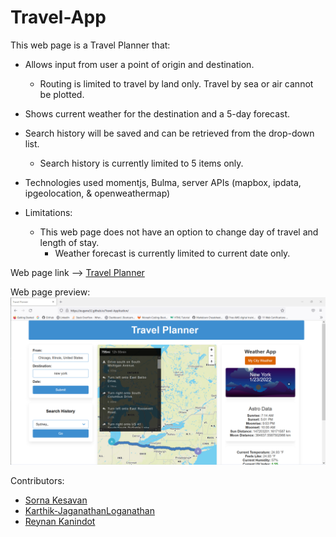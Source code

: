 # Travel-App

This web page is a Travel Planner that:
 - Allows input from user a point of origin and destination.
   - Routing is limited to travel by land only.  Travel by sea or air cannot be plotted.
 - Shows current weather for the destination and a 5-day forecast.
 - Search history will be saved and can be retrieved from the drop-down list.
   - Search history is currently limited to 5 items only.
 - Technologies used momentjs, Bulma, server APIs (mapbox, ipdata, ipgeolocation, & openweathermap)


 - Limitations:
    - This web page does not have an option to change day of travel and length of stay.
      - Weather forecast is currently limited to current date only.

Web page link --> [Travel Planner](https://eugene32.github.io/Travel-Application/)

Web page preview:
![Travel App][logo]

[logo]: assets/images/Travel-App-demo.png "Travel Planner demo"

Contributors:
- [Sorna Kesavan](https://github.com/alsornak)
- [Karthik-JaganathanLoganathan](https://github.com/Karthik-JaganathanLoganathan)
- [Reynan Kanindot](https://github.com/Eugene32)

